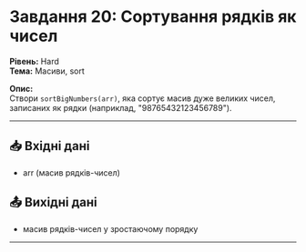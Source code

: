 # Завдання 20: Сортування рядків як чисел  
**Рівень:** Hard  
**Тема:** Масиви, sort  

**Опис:**  
Створи `sortBigNumbers(arr)`, яка сортує масив дуже великих чисел, записаних як рядки (наприклад, "98765432123456789").  

---
## 📥 Вхідні дані
- arr (масив рядків-чисел)

## 📤 Вихідні дані
- масив рядків-чисел у зростаючому порядку  

---